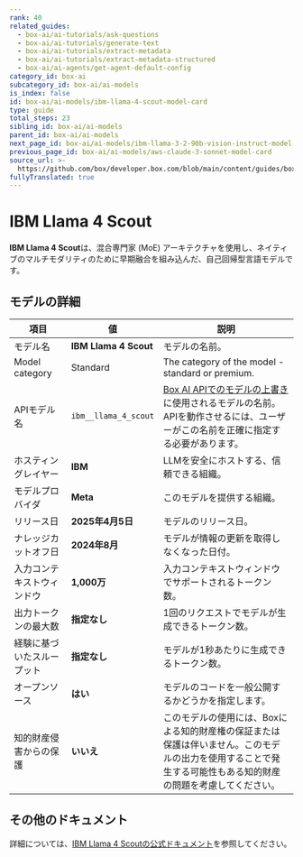 ```yaml
---
rank: 40
related_guides:
  - box-ai/ai-tutorials/ask-questions
  - box-ai/ai-tutorials/generate-text
  - box-ai/ai-tutorials/extract-metadata
  - box-ai/ai-tutorials/extract-metadata-structured
  - box-ai/ai-agents/get-agent-default-config
category_id: box-ai
subcategory_id: box-ai/ai-models
is_index: false
id: box-ai/ai-models/ibm-llama-4-scout-model-card
type: guide
total_steps: 23
sibling_id: box-ai/ai-models
parent_id: box-ai/ai-models
next_page_id: box-ai/ai-models/ibm-llama-3-2-90b-vision-instruct-model-card
previous_page_id: box-ai/ai-models/aws-claude-3-sonnet-model-card
source_url: >-
  https://github.com/box/developer.box.com/blob/main/content/guides/box-ai/ai-models/ibm-llama-4-scout-model-card.md
fullyTranslated: true
---
```

# IBM Llama 4 Scout

**IBM Llama 4 Scout**は、混合専門家 (MoE) アーキテクチャを使用し、ネイティブのマルチモダリティのために早期融合を組み込んだ、自己回帰型言語モデルです。

## モデルの詳細

| 項目             | 値                     | 説明                                                                                 |
| -------------- | --------------------- | ---------------------------------------------------------------------------------- |
| モデル名           | **IBM Llama 4 Scout** | モデルの名前。                                                                            |
| Model category | Standard              | The category of the model - standard or premium.                                   |
| APIモデル名        | `ibm__llama_4_scout`  | [Box AI APIでのモデルの上書き][overrides]に使用されるモデルの名前。APIを動作させるには、ユーザーがこの名前を正確に指定する必要があります。 |
| ホスティングレイヤー     | **IBM**               | LLMを安全にホストする、信頼できる組織。                                                              |
| モデルプロバイダ       | **Meta**              | このモデルを提供する組織。                                                                      |
| リリース日          | **2025年4月5日**         | モデルのリリース日。                                                                         |
| ナレッジカットオフ日     | **2024年8月**           | モデルが情報の更新を取得しなくなった日付。                                                              |
| 入力コンテキストウィンドウ  | **1,000万**            | 入力コンテキストウィンドウでサポートされるトークン数。                                                        |
| 出力トークンの最大数     | **指定なし**              | 1回のリクエストでモデルが生成できるトークン数。                                                           |
| 経験に基づいたスループット  | **指定なし**              | モデルが1秒あたりに生成できるトークン数。                                                              |
| オープンソース        | **はい**                | モデルのコードを一般公開するかどうかを指定します。                                                          |
| 知的財産侵害からの保護    | **いいえ**               | このモデルの使用には、Boxによる知的財産権の保証または保護は伴いません。このモデルの出力を使用することで発生する可能性もある知的財産の問題を考慮してください。   |

## その他のドキュメント

詳細については、[IBM Llama 4 Scoutの公式ドキュメント][IBM]を参照してください。

[overrides]: g://box-ai/ai-agents/ai-agent-overrides

[IBM]: https://www.ibm.com/docs/en/watsonx/w-and-w/2.1.0?topic=models-third-party-foundation
